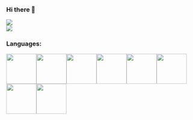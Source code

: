### Hi there 👋

<!--
![Cameron's GitHub Stats](https://github-readme-stats.vercel.app/api?username=cam-arch&hide=stars&show_icons=true&theme=dark&count_private=true)
-->

<div>
  <a align="center" href="https://github.com/cam-arch?tab=followers">
    <img src="https://img.shields.io/github/followers/cam-arch?label=Follow%20%40cam-arch&style=social" />
  </a>
  <br/>
  <a align="center" href="https://www.linkedin.com/in/cameronarchibold/">
    <img src="https://img.shields.io/badge/LinkedIn-blue?style=flat&logo=linkedin&labelColor=blue" />
  </a>
  <br/>
</div>

### Languages:
<div style="display: flex; flex-wrap: wrap;">
  <img src=https://github.com/yurijserrano/Github-Profile-Readme-Logos/blob/master/programming%20languages/java.svg width="80">
  <img src=https://github.com/yurijserrano/Github-Profile-Readme-Logos/blob/master/programming%20languages/python.svg width="80">
  <img src=https://github.com/yurijserrano/Github-Profile-Readme-Logos/blob/master/programming%20languages/c.svg width="80">
  <img src=https://github.com/yurijserrano/Github-Profile-Readme-Logos/blob/master/programming%20languages/c++.svg width="80">
  <img src=https://github.com/yurijserrano/Github-Profile-Readme-Logos/blob/master/programming%20languages/javascript.svg width="80">
  <img src=https://github.com/yurijserrano/Github-Profile-Readme-Logos/blob/master/programming%20languages/typescript.svg width="80">
  <img src=https://github.com/yurijserrano/Github-Profile-Readme-Logos/blob/master/others/html.svg width="80">
  <img src=https://github.com/yurijserrano/Github-Profile-Readme-Logos/blob/master/others/css.svg width="80">
 </div>

<!-- <img src="https://github-readme-stats.vercel.app/api?username=cam-arch&show_icons=true&theme=dark"/> -->
<!--
**cam-arch/cam-arch** is a ✨ _special_ ✨ repository because its `README.md` (this file) appears on your GitHub profile.

Here are some ideas to get you started:

- 🔭 I’m currently working on ...
- 🌱 I’m currently learning ...
- 👯 I’m looking to collaborate on ...
- 🤔 I’m looking for help with ...
- 💬 Ask me about ...
- 📫 How to reach me: ...
- 😄 Pronouns: ...
- ⚡ Fun fact: ...
-->
